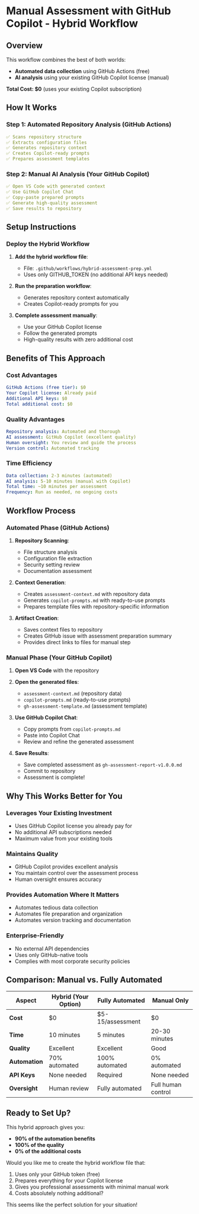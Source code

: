 # Manual Assessment with GitHub Copilot - Hybrid Workflow

## Overview

This workflow combines the best of both worlds:
- **Automated data collection** using GitHub Actions (free)
- **AI analysis** using your existing GitHub Copilot license (manual)

**Total Cost: $0** (uses your existing Copilot subscription)

## How It Works

### **Step 1: Automated Repository Analysis** (GitHub Actions)
```yaml
✅ Scans repository structure
✅ Extracts configuration files
✅ Generates repository context
✅ Creates Copilot-ready prompts
✅ Prepares assessment templates
```

### **Step 2: Manual AI Analysis** (Your GitHub Copilot)
```yaml
✅ Open VS Code with generated context
✅ Use GitHub Copilot Chat
✅ Copy-paste prepared prompts
✅ Generate high-quality assessment
✅ Save results to repository
```

## Setup Instructions

### **Deploy the Hybrid Workflow**

1. **Add the hybrid workflow file**:
   - File: `.github/workflows/hybrid-assessment-prep.yml`
   - Uses only GITHUB_TOKEN (no additional API keys needed)

2. **Run the preparation workflow**:
   - Generates repository context automatically
   - Creates Copilot-ready prompts for you

3. **Complete assessment manually**:
   - Use your GitHub Copilot license
   - Follow the generated prompts
   - High-quality results with zero additional cost

## Benefits of This Approach

### **Cost Advantages**
```yaml
GitHub Actions (free tier): $0
Your Copilot license: Already paid
Additional API keys: $0
Total additional cost: $0
```

### **Quality Advantages**
```yaml
Repository analysis: Automated and thorough
AI assessment: GitHub Copilot (excellent quality)
Human oversight: You review and guide the process
Version control: Automated tracking
```

### **Time Efficiency**
```yaml
Data collection: 2-3 minutes (automated)
AI analysis: 5-10 minutes (manual with Copilot)
Total time: ~10 minutes per assessment
Frequency: Run as needed, no ongoing costs
```

## Workflow Process

### **Automated Phase** (GitHub Actions)
1. **Repository Scanning**:
   - File structure analysis
   - Configuration file extraction
   - Security setting review
   - Documentation assessment

2. **Context Generation**:
   - Creates `assessment-context.md` with repository data
   - Generates `copilot-prompts.md` with ready-to-use prompts
   - Prepares template files with repository-specific information

3. **Artifact Creation**:
   - Saves context files to repository
   - Creates GitHub issue with assessment preparation summary
   - Provides direct links to files for manual step

### **Manual Phase** (Your GitHub Copilot)
1. **Open VS Code** with the repository
2. **Open the generated files**:
   - `assessment-context.md` (repository data)
   - `copilot-prompts.md` (ready-to-use prompts)
   - `gh-assessment-template.md` (assessment template)

3. **Use GitHub Copilot Chat**:
   - Copy prompts from `copilot-prompts.md`
   - Paste into Copilot Chat
   - Review and refine the generated assessment

4. **Save Results**:
   - Save completed assessment as `gh-assessment-report-v1.0.0.md`
   - Commit to repository
   - Assessment is complete!

## Why This Works Better for You

### **Leverages Your Existing Investment**
- Uses GitHub Copilot license you already pay for
- No additional API subscriptions needed
- Maximum value from your existing tools

### **Maintains Quality**
- GitHub Copilot provides excellent analysis
- You maintain control over the assessment process
- Human oversight ensures accuracy

### **Provides Automation Where It Matters**
- Automates tedious data collection
- Automates file preparation and organization
- Automates version tracking and documentation

### **Enterprise-Friendly**
- No external API dependencies
- Uses only GitHub-native tools
- Complies with most corporate security policies

## Comparison: Manual vs. Fully Automated

| Aspect | Hybrid (Your Option) | Fully Automated | Manual Only |
|--------|---------------------|-----------------|-------------|
| **Cost** | $0 | $5-15/assessment | $0 |
| **Time** | 10 minutes | 5 minutes | 20-30 minutes |
| **Quality** | Excellent | Excellent | Good |
| **Automation** | 70% automated | 100% automated | 0% automated |
| **API Keys** | None needed | Required | None needed |
| **Oversight** | Human review | Fully automated | Full human control |

## Ready to Set Up?

This hybrid approach gives you:
- **90% of the automation benefits** 
- **100% of the quality**
- **0% of the additional costs**

Would you like me to create the hybrid workflow file that:
1. Uses only your GitHub token (free)
2. Prepares everything for your Copilot license
3. Gives you professional assessments with minimal manual work
4. Costs absolutely nothing additional?

This seems like the perfect solution for your situation!
